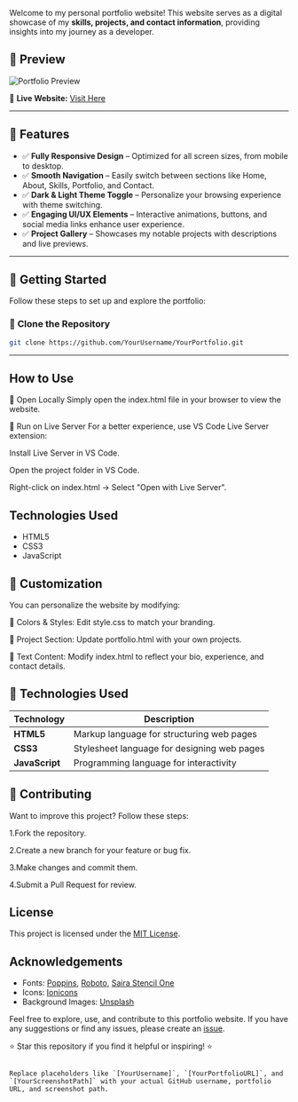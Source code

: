 
Welcome to my personal portfolio website! This website serves as a digital showcase of my **skills, projects, and contact information**, providing insights into my journey as a developer.  

## 🎨 **Preview**  

![Portfolio Preview](./path/to/your/screenshot.png)  

🔗 **Live Website:** [Visit Here](https://www.yourportfolio.com)  

---

## 🌟 **Features**  

- ✅ **Fully Responsive Design** – Optimized for all screen sizes, from mobile to desktop.  
- ✅ **Smooth Navigation** – Easily switch between sections like Home, About, Skills, Portfolio, and Contact.  
- ✅ **Dark & Light Theme Toggle** – Personalize your browsing experience with theme switching.  
- ✅ **Engaging UI/UX Elements** – Interactive animations, buttons, and social media links enhance user experience.  
- ✅ **Project Gallery** – Showcases my notable projects with descriptions and live previews.  

---

## 🚀 **Getting Started**  

Follow these steps to set up and explore the portfolio:  

### 🔹 **Clone the Repository**  
```bash
git clone https://github.com/YourUsername/YourPortfolio.git
```
---
## How to Use

🔹 Open Locally
Simply open the index.html file in your browser to view the website.

🔹 Run on Live Server
For a better experience, use VS Code Live Server extension:

Install Live Server in VS Code.

Open the project folder in VS Code.

Right-click on index.html → Select "Open with Live Server".

## Technologies Used

- HTML5
- CSS3
- JavaScript

## 🎨 Customization
You can personalize the website by modifying:

📌 Colors & Styles: Edit style.css to match your branding.

📌 Project Section: Update portfolio.html with your own projects.

📌 Text Content: Modify index.html to reflect your bio, experience, and contact details.

## 🚀 Technologies Used  

| Technology  | Description |
|------------|------------|
| **HTML5**  | Markup language for structuring web pages |
| **CSS3**   | Stylesheet language for designing web pages |
| **JavaScript** | Programming language for interactivity |

## 🤝 Contributing
Want to improve this project? Follow these steps:

1.Fork the repository.

2.Create a new branch for your feature or bug fix.

3.Make changes and commit them.

4.Submit a Pull Request for review.

## License

This project is licensed under the [MIT License](LICENSE).

## Acknowledgements

- Fonts: [Poppins](https://fonts.google.com/specimen/Poppins), [Roboto](https://fonts.google.com/specimen/Roboto), [Saira Stencil One](https://fonts.google.com/specimen/Saira+Stencil+One)
- Icons: [Ionicons](https://ionicons.com/)
- Background Images: [Unsplash](https://unsplash.com/)

Feel free to explore, use, and contribute to this portfolio website. If you have any suggestions or find any issues, please create an [issue](https://github.com/YourUsername/YourPortfolio/issues).

⭐ Star this repository if you find it helpful or inspiring! ⭐
```

Replace placeholders like `[YourUsername]`, `[YourPortfolioURL]`, and `[YourScreenshotPath]` with your actual GitHub username, portfolio URL, and screenshot path.

